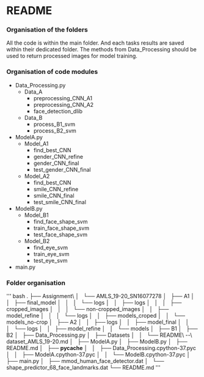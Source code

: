 # README
### Organisation of the folders

All the code is within the main folder. And each tasks results are saved within their dedicated folder. 
The methods from Data_Processing should be used to return processed images for model training. 

### Organisation of code modules
* Data_Processing.py
  * Data_A
    * preprocessing_CNN_A1
    * preprocessing_CNN_A2
    * face_detection_dlib
  * Data_B
    * process_B1_svm
    * process_B2_svm
* ModelA.py
  * Model_A1
    * find_best_CNN
    * gender_CNN_refine
    * gender_CNN_final
    * test_gender_CNN_final
  * Model_A2
    * find_best_CNN
    * smile_CNN_refine
    * smile_CNN_final
    * test_smile_CNN_final
* ModelB.py
  * Model_B1
    * find_face_shape_svm
    * train_face_shape_svm
    * test_face_shape_svm
  * Model_B2
    * find_eye_svm
    * train_eye_svm
    * test_eye_svm
* main.py 

### Folder organisation

''' bash
.
├── Assignment\ 
│   └── AMLS_19-20_SN16077278
│       ├── A1
│       │   ├── final_model
│       │   │   └── logs
│       │   ├── logs
│       │   │   ├── cropped_images
│       │   │   └── non-cropped_images
│       │   ├── model_refine
│       │   │   └── logs
│       │   ├── models_croped
│       │   └── models_no-crop
│       ├── A2
│       │   ├── logs
│       │   ├── model_final
│       │   │   └── logs
│       │   ├── model_refine
│       │   └── models
│       ├── B1
│       ├── B2
│       ├── Data_Processing.py
│       ├── Datasets
│       │   └── README\ --\ dataset_AMLS_19-20.md
│       ├── ModelA.py
│       ├── ModelB.py
│       ├── README.md
│       ├── __pycache__
│       │   ├── Data_Processing.cpython-37.pyc
│       │   ├── ModelA.cpython-37.pyc
│       │   └── ModelB.cpython-37.pyc
│       ├── main.py
│       ├── mmod_human_face_detector.dat
│       └── shape_predictor_68_face_landmarks.dat
└── README.md
'''
